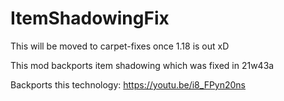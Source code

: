 # ItemShadowingFix

This will be moved to carpet-fixes once 1.18 is out xD

This mod backports item shadowing which was fixed in 21w43a

Backports this technology: https://youtu.be/i8_FPyn20ns
